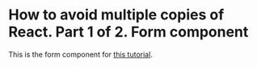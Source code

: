 # How to avoid multiple copies of React. Part 1 of 2. Form component

This is the form component for [this tutorial](https://github.com/bkaminnski/react/tree/master/07-how-to-avoid-multiple-copies-of-react-part1of2).